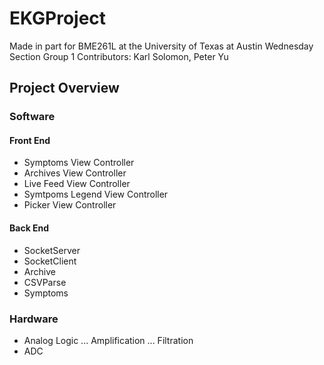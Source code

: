 # EKGProject
Made in part for BME261L at the University of Texas at Austin
Wednesday Section Group 1
Contributors: Karl Solomon, Peter Yu

## Project Overview

### Software 

#### Front End
* Symptoms View Controller
* Archives View Controller
* Live Feed View Controller
* Symtpoms Legend View Controller
* Picker View Controller

#### Back End
* SocketServer
* SocketClient
* Archive
* CSVParse
* Symptoms

### Hardware
* Analog Logic
... Amplification
... Filtration
* ADC
